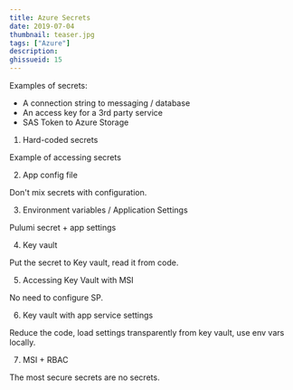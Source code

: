 ```yaml
---
title: Azure Secrets
date: 2019-07-04
thumbnail: teaser.jpg
tags: ["Azure"]
description:
ghissueid: 15
---
```


Examples of secrets:

- A connection string to messaging / database
- An access key for a 3rd party service
- SAS Token to Azure Storage

1. Hard-coded secrets

Example of accessing secrets

2. App config file

Don't mix secrets with configuration.

3. Environment variables / Application Settings

Pulumi secret + app settings

4. Key vault

Put the secret to Key vault, read it from code.

5. Accessing Key Vault with MSI

No need to configure SP.

6. Key vault with app service settings

Reduce the code, load settings transparently from key vault, use env vars locally.

7. MSI + RBAC

The most secure secrets are no secrets.